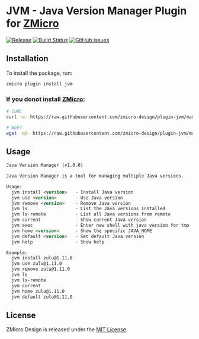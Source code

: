 # JVM - Java Version Manager Plugin for [ZMicro](https://github.com/zcorky/zmicro)

[![Release](https://img.shields.io/github/tag/zmicro-design/plugin-jvm.svg?label=Release)](https://github.com/zmicro-design/plugin-jvm/tags)
[![Build Status](https://github.com/zmicro-design/plugin-jvm/actions/workflows/test.yml/badge.svg?branch=master)](https://github.com/zmicro-design/plugin-jvm/actions/workflows/test.yml)
[![GitHub issues](https://img.shields.io/github/issues/zmicro-design/plugin-jvm.svg)](https://github.com/zmicro-design/plugin-jvm/issues)

## Installation

To install the package, run:

```bash
zmicro plugin install jvm
```

### If you donot install [ZMicro](https://github.com/zcorky/zmicro):

```bash
# CURL
curl -o- https://raw.githubusercontent.com/zmicro-design/plugin-jvm/master/install | bash

# WGET
wget -qO- https://raw.githubusercontent.com/zmicro-design/plugin-jvm/master/install | bash
```

## Usage

```markdown
Java Version Manager (v1.0.0)

Java Version Manager is a tool for managing multiple Java versions.

Usage:
  jvm install <version>   - Install Java version
  jvm use <version>       - Use Java version
  jvm remove <version>    - Remove Java version
  jvm ls                  - List the Java versions installed
  jvm ls-remote           - List all Java versions from remote
  jvm current             - Show current Java version
  jvm exec                - Enter new shell with java version for tmp
  jvm home <version>      - Show the specific JAVA_HOME
  jvm default <version>   - Set default Java version
  jvm help                - Show help

Example:
  jvm install zulu@1.11.0
  jvm use zulu@1.11.0
  jvm remove zulu@1.11.0
  jvm ls
  jvm ls-remote
  jvm current
  jvm home zulu@1.11.0
  jvm default zulu@1.11.0
```

## License

ZMicro Design is released under the [MIT License](./LICENSE).
